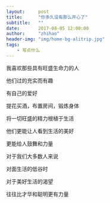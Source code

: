 ```yaml
---
layout:     post
title:      "你多久没有那么开心了"
subtitle:   ""
date:       2017-08-05 12:00:00
author:     "zhihao"
header-img: "img/home-bg-alitrip.jpg"
tags:
    - 写点什么
---
```


我喜欢那些具有旺盛生命力的人

他们过的充实而有趣

有自己的爱好

提花买酒，布置房间，锻炼身体

将一切旺盛的精力根植于生活

他们更能让人看到生活的美好

更能给人鼓舞和力量

对于我们大多数人来说

对面生活的低谷时

对于美好生活的渴望

往往比才华和聪明更有力量